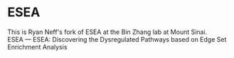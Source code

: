 # ESEA
This is Ryan Neff's fork of ESEA at the Bin Zhang lab at Mount Sinai. 
ESEA — ESEA: Discovering the Dysregulated Pathways based on Edge Set Enrichment Analysis  
